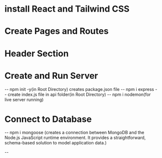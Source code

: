 # install React and Tailwind CSS

# Create Pages and Routes

# Header Section

# Create and Run Server

-- npm init -y(in Root Directory) creates package.json file
-- npm i express
-- create index.js file in api folder(in Root Directory)
-- npm i nodemon(for live server running)

# Connect to Database

-- npm i mongoose (creates a connection between MongoDB and the Node.js JavaScript runtime environment. It provides a straightforward, schema-based solution to model application data.)

--
